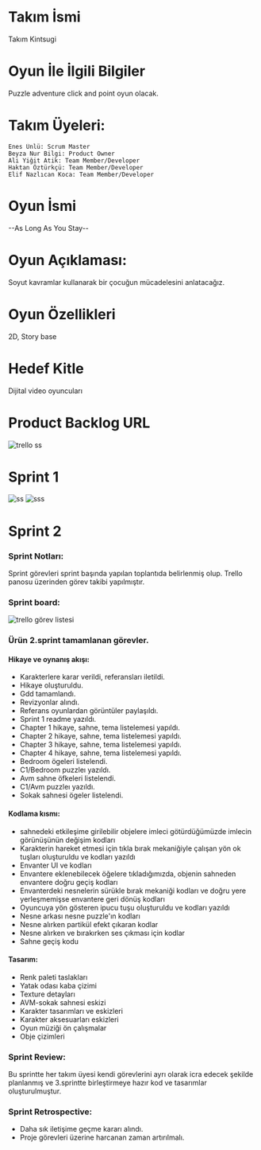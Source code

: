 # Takım İsmi

Takım Kintsugi

# Oyun İle İlgili Bilgiler

Puzzle adventure click and point oyun olacak.

# Takım Üyeleri:

    Enes Ünlü: Scrum Master
    Beyza Nur Bilgi: Product Owner
    Ali Yiğit Atik: Team Member/Developer
    Haktan Öztürkçü: Team Member/Developer
    Elif Nazlıcan Koca: Team Member/Developer

# Oyun İsmi

--As Long As You Stay--

# Oyun Açıklaması:
Soyut kavramlar kullanarak bir çocuğun mücadelesini anlatacağız. 

# Oyun Özellikleri
2D, Story base 

# Hedef Kitle
Dijital video oyuncuları

# Product Backlog URL
![trello ss](https://user-images.githubusercontent.com/104438447/167482252-b5f45b51-04d7-4259-8703-6f110449fccb.png)



# Sprint 1
![ss](https://user-images.githubusercontent.com/104438447/167482529-d9e34ebf-5fc7-408c-b6a3-45e42b9bb67a.png)
![sss](https://user-images.githubusercontent.com/104438447/167482810-849fa709-38cb-4422-a299-10e3ee460a79.png)




# Sprint 2

### Sprint Notları: 
Sprint görevleri sprint başında yapılan toplantıda belirlenmiş olup. Trello panosu üzerinden görev takibi yapılmıştır.

### Sprint board: 
![trello görev listesi](https://user-images.githubusercontent.com/102957660/169888138-8e3a2fac-20c8-49d7-b695-0f7e1ee2d324.png)

### Ürün 2.sprint tamamlanan görevler.
#### Hikaye ve oynanış akışı:
* Karakterlere karar verildi, referansları iletildi. 
* Hikaye oluşturuldu.
* Gdd tamamlandı.
* Revizyonlar alındı.
* Referans oyunlardan görüntüler paylaşıldı.
* Sprint 1 readme yazıldı.
* Chapter 1 hikaye, sahne, tema listelemesi yapıldı.
* Chapter 2 hikaye, sahne, tema listelemesi yapıldı.
* Chapter 3 hikaye, sahne, tema listelemesi yapıldı. 
* Chapter 4 hikaye, sahne, tema listelemesi yapıldı. 
* Bedroom ögeleri listelendi.
* C1/Bedroom puzzleı yazıldı.
* Avm sahne öfkeleri listelendi.
* C1/Avm puzzleı yazıldı.
* Sokak sahnesi ögeler listelendi.

#### Kodlama kısmı:
* sahnedeki etkileşime girilebilir objelere imleci götürdüğümüzde imlecin görünüşünün değişim kodları
* Karakterin hareket etmesi için tıkla bırak mekaniğiyle çalışan yön ok tuşları oluşturuldu ve kodları yazıldı 
* Envanter UI ve kodları
* Envantere eklenebilecek öğelere tıkladığımızda, objenin sahneden envantere doğru geçiş kodları
* Envanterdeki nesnelerin sürükle bırak mekaniği kodları ve doğru yere yerleşmemişse envantere geri dönüş kodları
* Oyuncuya yön gösteren ipucu tuşu oluşturuldu ve kodları yazıldı
* Nesne arkası nesne puzzle'ın kodları 
* Nesne alırken partikül efekt çıkaran kodlar
* Nesne alırken ve bırakırken ses çıkması için kodlar
* Sahne geçiş kodu

#### Tasarım:
* Renk paleti taslakları
* Yatak odası kaba çizimi
* Texture detayları
* AVM-sokak sahnesi eskizi
* Karakter tasarımları ve eskizleri
* Karakter aksesuarları eskizleri
* Oyun müziği ön çalışmalar
* Obje çizimleri

### Sprint Review:
Bu sprintte her takım üyesi kendi görevlerini ayrı olarak icra edecek şekilde planlanmış ve 3.sprintte birleştirmeye hazır kod ve tasarımlar oluşturulmuştur.

### Sprint Retrospective:
* Daha sık iletişime geçme kararı alındı.
* Proje görevleri üzerine harcanan zaman artırılmalı.



